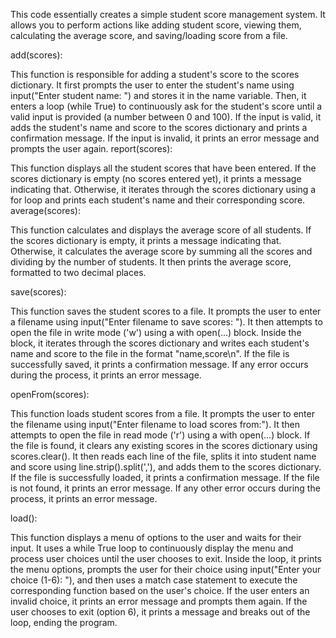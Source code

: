 This code essentially creates a simple student score management system. It allows you to perform actions like adding student score, viewing them, calculating the average score, and saving/loading score from a file.

add(scores):

This function is responsible for adding a student's score to the scores dictionary.
It first prompts the user to enter the student's name using input("Enter student name: ") and stores it in the name variable.
Then, it enters a loop (while True) to continuously ask for the student's score until a valid input is provided (a number between 0 and 100).
If the input is valid, it adds the student's name and score to the scores dictionary and prints a confirmation message.
If the input is invalid, it prints an error message and prompts the user again.
report(scores):

This function displays all the student scores that have been entered.
If the scores dictionary is empty (no scores entered yet), it prints a message indicating that.
Otherwise, it iterates through the scores dictionary using a for loop and prints each student's name and their corresponding score.
average(scores):

This function calculates and displays the average score of all students.
If the scores dictionary is empty, it prints a message indicating that.
Otherwise, it calculates the average score by summing all the scores and dividing by the number of students.
It then prints the average score, formatted to two decimal places.

save(scores):

This function saves the student scores to a file.
It prompts the user to enter a filename using input("Enter filename to save scores: ").
It then attempts to open the file in write mode ('w') using a with open(...) block.
Inside the block, it iterates through the scores dictionary and writes each student's name and score to the file in the format "name,score\n".
If the file is successfully saved, it prints a confirmation message.
If any error occurs during the process, it prints an error message.

openFrom(scores):

This function loads student scores from a file.
It prompts the user to enter the filename using input("Enter filename to load scores from:").
It then attempts to open the file in read mode ('r') using a with open(...) block.
If the file is found, it clears any existing scores in the scores dictionary using scores.clear().
It then reads each line of the file, splits it into student name and score using line.strip().split(','), and adds them to the scores dictionary.
If the file is successfully loaded, it prints a confirmation message.
If the file is not found, it prints an error message.
If any other error occurs during the process, it prints an error message.

load():

This function displays a menu of options to the user and waits for their input.
It uses a while True loop to continuously display the menu and process user choices until the user chooses to exit.
Inside the loop, it prints the menu options, prompts the user for their choice using input("Enter your choice (1-6): "), and then uses a match case statement to execute the corresponding function based on the user's choice.
If the user enters an invalid choice, it prints an error message and prompts them again.
If the user chooses to exit (option 6), it prints a message and breaks out of the loop, ending the program.
